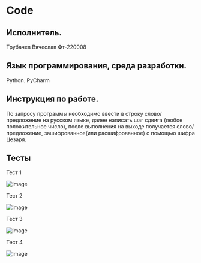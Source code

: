 # Code

## Исполнитель.
Трубачев Вячеслав
Фт-220008
## Язык программирования, среда разработки.
Python. PyCharm
## Инструкция по работе.
По запросу программы необходимо ввести в строку слово/предложение на русском языке, далее написать шаг сдвига (любое положительное число), после выполнения на выходе получается слово/предложение, зашифрованное(или расшифрованное) с помощью шифра Цезаря.
## Тесты
Тест 1

![image](https://github.com/hatrredd/code/assets/146946205/b7d619da-1873-4d63-aaeb-6f34154e1a2b)

Тест 2

![image](https://github.com/hatrredd/code/assets/146946205/fafec54e-8e7c-464b-8d99-2997686bf6ab)


Тест 3

![image](https://github.com/hatrredd/code/assets/146946205/0833bc3b-0721-42c3-a970-ecfd6c790ac6)


Тест 4

![image](https://github.com/hatrredd/code/assets/146946205/e90a38fc-d7ff-46b8-89e9-27c6d04fc118)
